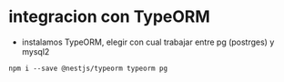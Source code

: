 #  integracion con TypeORM

- instalamos TypeORM, elegir con cual trabajar entre pg (postrges) y mysql2

```
npm i --save @nestjs/typeorm typeorm pg
```